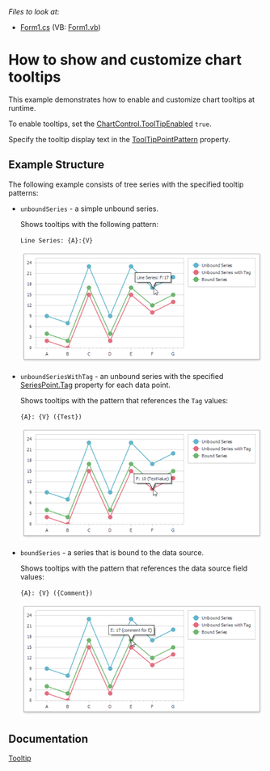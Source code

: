 <!-- default file list -->
*Files to look at*:

* [Form1.cs](./CS/TooltipCustomization/Form1.cs) (VB: [Form1.vb](./VB/TooltipCustomization/Form1.vb))
<!-- default file list end -->
# How to show and customize chart tooltips


This example demonstrates how to enable and customize chart tooltips at runtime. 

To enable tooltips, set the [ChartControl.ToolTipEnabled](https://docs.devexpress.com/WindowsForms/DevExpress.XtraCharts.ChartControl.ToolTipEnabled) `true`. 

Specify the tooltip display text in the [ToolTipPointPattern](https://docs.devexpress.com/CoreLibraries/DevExpress.XtraCharts.SeriesBase.ToolTipPointPattern) property.

## Example Structure

The following example consists of tree series with the specified tooltip patterns:

*  `unboundSeries` - a simple unbound series.

   Shows tooltips with the following pattern:

    `Line Series: {A}:{V}`

    ![unbound series](images/unboundseries.png)

* `unboundSeriesWithTag` - an unbound series with the specified [SeriesPoint.Tag](https://docs.devexpress.com/CoreLibraries/DevExpress.XtraCharts.SeriesPoint.Tag) property for each data point.

    Shows tooltips with the pattern that references the `Tag` values:

    `{A}: {V} ({Test})`

    ![unbound series with tag](images/unboundseries-with-tag.png)

* `boundSeries` - a series that is bound to the data source.

    Shows tooltips with the pattern that references the data source field values:

    `{A}: {V} ({Comment})`

    ![bound series](images/boundseries.png)

## Documentation 

[Tooltip](https://docs.devexpress.com/WindowsForms/11977/controls-and-libraries/chart-control/end-user-features/tooltip-and-crosshair-cursor/tooltip)



